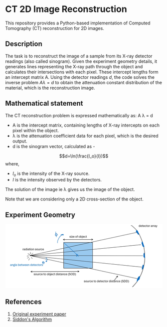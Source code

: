 # CT 2D Image Reconstruction

This repository provides a Python-based implementation of Computed Tomography (CT) reconstruction for 2D images.

## Description

The task is to reconstruct the image of a sample from its X-ray detector readings (also called sinogram). Given the experiment geometry details, it generates lines representing the X-ray path through the object and calculates their intersections with each pixel. These intercept lengths form an intercept matrix A. Using the detector readings $d$, the code solves the inverse problem $A \lambda = d$ to obtain the attenuation constant distribution of the material, which is the reconstruction image.

## Mathematical statement

The CT reconstruction problem is expressed mathematically as:
A λ = d

- A is the intercept matrix, containing lengths of X-ray intercepts on each pixel within the object.
- λ is the attenuation coefficient data for each pixel, which is the desired output.
- d is the sinogram vector, calculated as -

$$d=\ln(\frac{I_o}{I})$$
where,

- $I_o$ is the intensity of the X-ray source.
- $I$ is the intensity observed by the detectors.

The solution of the image ie λ gives us the image of the object.

Note that we are considering only a 2D cross-section of the object.

## Experiment Geometry

<img src="assets/experiment_geometry.jpg"/>

## References

1. [Original experiment paper](https://www.sciencedirect.com/science/article/pii/S0939388923000880)
2. [Siddon's Algorithm](https://stackoverflow.com/questions/3609382/calculating-the-length-of-intersections-through-a-2d-grid)
